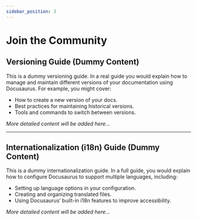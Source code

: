 ```yaml
---
sidebar_position: 3
---
```


# Join the Community

## Versioning Guide (Dummy Content)

This is a dummy versioning guide. In a real guide you would explain how to manage and maintain different versions of your documentation using Docusaurus. For example, you might cover:

- How to create a new version of your docs.
- Best practices for maintaining historical versions.
- Tools and commands to switch between versions.

*More detailed content will be added here...*

---

## Internationalization (i18n) Guide (Dummy Content)

This is a dummy internationalization guide. In a full guide, you would explain how to configure Docusaurus to support multiple languages, including:

- Setting up language options in your configuration.
- Creating and organizing translated files.
- Using Docusaurus’ built-in i18n features to improve accessibility.

*More detailed content will be added here...*